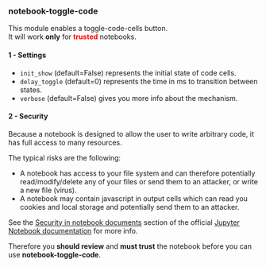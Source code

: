 ### notebook-toggle-code

This module enables a toggle-code-cells button.  
It will work **only** for <span style="color: red">**trusted**</span> notebooks.  

#### 1 - Settings

+ `init_show` (default=False) represents the initial state of code cells.  
+ `delay_toggle` (default=0) represents the time in ms to transition between states.  
+ `verbose` (default=False) gives you more info about the mechanism.  


#### 2 - Security

Because a notebook is designed to allow the user to write arbitrary code, it has full access to many resources.   

The typical risks are the following:
+ A notebook has access to your file system and can therefore potentially read/modify/delete any of your files or send them to an attacker, or write a new file (virus).  
+ A notebook may contain javascript in output cells which can read you cookies and local storage and potentially send them to an attacker.  

See the [Security in notebook documents](https://jupyter-notebook.readthedocs.io/en/stable/security.html#security-in-notebook-documents) section of the official [Jupyter Notebook documentation](https://jupyter-notebook.readthedocs.io/en/stable/index.html) for more info.  

Therefore you **should review** and **must trust** the notebook before you can use **notebook-toggle-code**.
